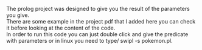 The prolog project was designed to give you the result of the parameters you give.<br/>
There are some example in the project pdf that I added here you can check it before looking at the content of the code.<br/>
In order to run this code you can just double click and give the predicate with parameters or in linux you need to type/
swipl -s pokemon.pl.
